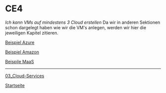 # CE4
*Ich kann VMs auf mindestens 3 Cloud erstellen*
Da wir in anderen Sektionen schon dargelegt haben wie wir die VM's anlegen, werden wir hier die jeweiligen Kapitel zitieren. 

[Beispiel Azure](https://github.com/ask-yo-girl-about-me/Project-Future/blob/main/03_Cloud-Services/CE2.md#ce2)

[Beispiel Amazon](https://github.com/ask-yo-girl-about-me/Project-Future/blob/main/03_Cloud-Services/CE2.md#amazon)

[Beispile MaaS](https://github.com/ask-yo-girl-about-me/Project-Future/blob/main/01_Grundlage/AE1.md)



___

[03_Cloud-Services](../03_Cloud-Services)

[Startseite](https://github.com/ask-yo-girl-about-me/Project-Future)